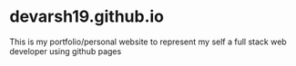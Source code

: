# devarsh19.github.io
This is my portfolio/personal website to represent my self a full stack web developer using github pages

